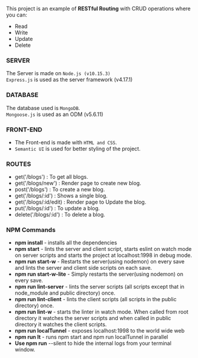 
This project is an example of **RESTful Routing** with CRUD operations where you can:
- Read
- Write
- Update
- Delete

### SERVER

The Server is made on `Node.js (v10.15.3)`
<br/>
`Express.js` is used as the server framework (v4.17.1)

### DATABASE

The database used is `MongoDB`.
<br/>
`Mongoose.js` is used as an ODM (v5.6.11)

### FRONT-END

- The Front-end is made with `HTML and CSS`.
- `Semantic UI` is used for better styling of the project.

### ROUTES

- get('/blogs') : To get all blogs.
- get('/blogs/new') : Render page to create new blog.
- post('/blogs') : To create a new blog.
- get('/blogs/:id') : Shows a single blog.
- get('/blogs/:id/edit) : Render page to Update the blog.
- put('/blogs/:id') : To update a blog.
- delete('/blogs/:id') : To delete a blog.

### NPM Commands

- **npm install** - installs all the dependencies
- **npm start** - lints the server and client script, starts eslint on watch mode on server scripts and starts the project at localhost:1998 in debug mode.
- **npm run start-w** - Restarts the server(using nodemon) on every save and lints the server and client side scripts on each save.
- **npm run start-w-lite** - Simply restarts the server(using nodemon) on every save.
- **npm run lint-server** - lints the server scripts (all scripts except that in node_module and public directory) once.
- **npm run lint-client** - lints the client scripts (all scripts in the public directory) once.
- **npm run lint-w** - starts the linter in watch mode. When called from root directory it watches the server scripts and when called in public directory it watches the client scripts.
- **npm run localTunnel** - exposes localhost:1998 to the world wide web
- **npm run lt** - runs npm start and npm run localTunnel in parallel
- **Use npm run** --silent <your-script> to hide the internal logs from your terminal window.
